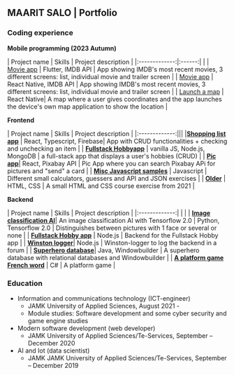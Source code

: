 ## MAARIT SALO | Portfolio

### Coding experience

**Mobile programming (2023 Autumn)**  

| Project name | Skills | Project description | 
|:-------------:|:------:| |
| [Movie app](https://github.com/vihervirveli/portfolio/tree/master/Mobileprogramming/flutter_movies) | Flutter, IMDB API | App showing IMDB's most recent movies, 3 different screens: list, individual movie and trailer screen |
| [Movie app](https://github.com/vihervirveli/portfolio/tree/master/Mobileprogramming/MoviesReactNative) | React Native, IMDB API | App showing IMDB's most recent movies, 3 different screens: list, individual movie and trailer screen |
| [Launch a map]() | React Native| A map where a user gives coordinates and the app launches the device's own map application to show the location |


 **Frontend** 

| Project name | Skills | Project description | 
|:-------------:|||
|[**Shopping list app**](https://github.com/vihervirveli/portfolio/tree/master/Typescript/shoppinglist-app) | React, Typescript, Firebase| App with CRUD functionalities + checking and unchecking an item |
| [**Fullstack Hobbyapp**](https://github.com/vihervirveli/Fullstack-HobbyApp) | vanilla JS, Node.js, MongoDB | a full-stack app that displays a user's hobbies (CRUD) |
| [**Pic app**](https://github.com/vihervirveli/pic-app)| React, Pixabay API | Pic App where you can search Pixabay APi for pictures and "send" a card |
| [**Misc Javascript samples**](https://github.com/vihervirveli/portfolio/tree/master/Javascript) | Javascript | Different small calculators, guessers and API and JSON exercises |
| [**Older**](https://github.com/vihervirveli/portfolio/tree/master/HTMLjaCSS) | HTML, CSS | A small HTML and CSS course exercise from 2021 |   


 **Backend**
 
| Project name | Skills | Project description | 
|:-------------:| | |
| [**Image classification AI**](https://github.com/vihervirveli/portfolio/tree/master/AI_and_Python/Python_ImageClassificationFaceRecognition)| An image classification AI with Tensorflow 2.0 | Python, Tensorflow 2.0 | Distinguishes between pictures with 1 face or several or none |
| [**Fullstack Hobby app**](https://github.com/vihervirveli/Fullstack-HobbyApp/tree/main/backend) | Node.js | Backend for the Fullstack Hobby app |
|  [**Winston logger**](https://github.com/vihervirveli/WiableNode/blob/master/routes/api/articles.js)| Node.js | Winston-logger to log the backend in a forum |
| [**Superhero database**](https://github.com/vihervirveli/portfolio/tree/master/Java)| Java, Windowbuilder | A superhero database with relational databases and Windowbuilder |
| [**A platform game French word**](https://github.com/vihervirveli/portfolio/tree/master/C%23)  | C# | A platform game |

### Education

* Information and communications technology (ICT-engineer)
    * JAMK University of Applied Sciences, August 2021 -
    * Module studies: Software development and some cyber security and game engine studies
* Modern software development (web developer)
    * JAMK University of Applied Sciences/Te-Services, September – December 2020  
* AI and Iot (data scientist)
    * JAMK JAMK University of Applied Sciences/Te-Services, September – December 2019
